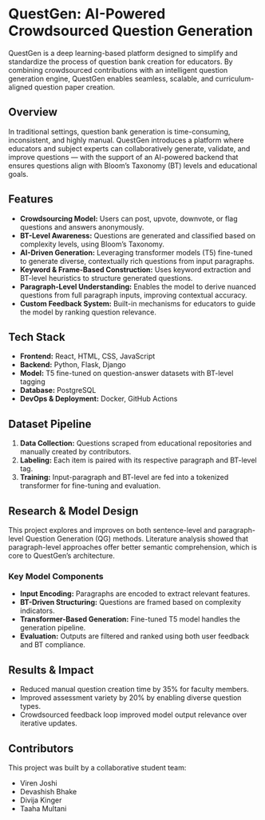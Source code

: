 # QuestGen: AI-Powered Crowdsourced Question Generation

QuestGen is a deep learning-based platform designed to simplify and standardize the process of question bank creation for educators. By combining crowdsourced contributions with an intelligent question generation engine, QuestGen enables seamless, scalable, and curriculum-aligned question paper creation.

## Overview

In traditional settings, question bank generation is time-consuming, inconsistent, and highly manual. QuestGen introduces a platform where educators and subject experts can collaboratively generate, validate, and improve questions — with the support of an AI-powered backend that ensures questions align with Bloom’s Taxonomy (BT) levels and educational goals.

## Features

- **Crowdsourcing Model:** Users can post, upvote, downvote, or flag questions and answers anonymously.
- **BT-Level Awareness:** Questions are generated and classified based on complexity levels, using Bloom’s Taxonomy.
- **AI-Driven Generation:** Leveraging transformer models (T5) fine-tuned to generate diverse, contextually rich questions from input paragraphs.
- **Keyword & Frame-Based Construction:** Uses keyword extraction and BT-level heuristics to structure generated questions.
- **Paragraph-Level Understanding:** Enables the model to derive nuanced questions from full paragraph inputs, improving contextual accuracy.
- **Custom Feedback System:** Built-in mechanisms for educators to guide the model by ranking question relevance.

## Tech Stack

- **Frontend:** React, HTML, CSS, JavaScript
- **Backend:** Python, Flask, Django
- **Model:** T5 fine-tuned on question-answer datasets with BT-level tagging
- **Database:** PostgreSQL
- **DevOps & Deployment:** Docker, GitHub Actions

## Dataset Pipeline

1. **Data Collection:** Questions scraped from educational repositories and manually created by contributors.
2. **Labeling:** Each item is paired with its respective paragraph and BT-level tag.
3. **Training:** Input-paragraph and BT-level are fed into a tokenized transformer for fine-tuning and evaluation.

## Research & Model Design

This project explores and improves on both sentence-level and paragraph-level Question Generation (QG) methods. Literature analysis showed that paragraph-level approaches offer better semantic comprehension, which is core to QuestGen’s architecture.

### Key Model Components

- **Input Encoding:** Paragraphs are encoded to extract relevant features.
- **BT-Driven Structuring:** Questions are framed based on complexity indicators.
- **Transformer-Based Generation:** Fine-tuned T5 model handles the generation pipeline.
- **Evaluation:** Outputs are filtered and ranked using both user feedback and BT compliance.

## Results & Impact

- Reduced manual question creation time by 35% for faculty members.
- Improved assessment variety by 20% by enabling diverse question types.
- Crowdsourced feedback loop improved model output relevance over iterative updates.

## Contributors

This project was built by a collaborative student team:

- Viren Joshi  
- Devashish Bhake  
- Divija Kinger  
- Taaha Multani  
